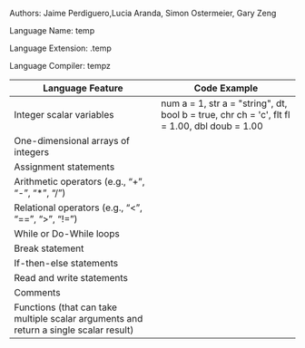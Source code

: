 Authors: Jaime Perdiguero,Lucia Aranda, Simon Ostermeier, Gary Zeng

Language Name: temp 

Language Extension: .temp

Language Compiler: tempz

| Language Feature  | Code Example |
| ------------- | ------------- |
| Integer scalar variables | num a = 1, str a = "string", dt, bool b = true, chr ch = 'c', flt fl = 1.00, dbl doub = 1.00|
| One-dimensional arrays of integers |  |
| Assignment statements |  |
| Arithmetic operators (e.g., “+”, “-”, “*”, “/”) | |
| Relational operators (e.g., “<”, “==”, “>”, “!=”) | |
| While or Do-While loops | |
| Break statement | |
| If-then-else statements	| |
| Read and write statements | |
| Comments |  |
| Functions (that can take multiple scalar arguments and return a single scalar result) |  |
